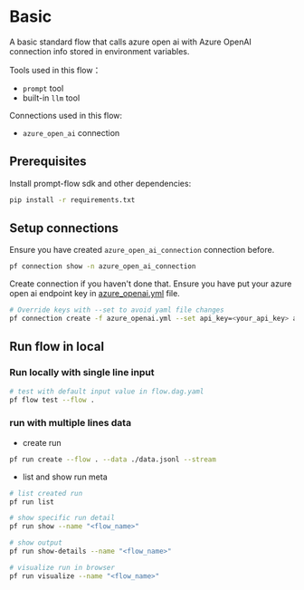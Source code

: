 # Basic
A basic standard flow that calls azure open ai with Azure OpenAI connection info stored in environment variables. 

Tools used in this flow：
- `prompt` tool
- built-in `llm` tool

Connections used in this flow:
- `azure_open_ai` connection

## Prerequisites

Install prompt-flow sdk and other dependencies:
```bash
pip install -r requirements.txt
```

## Setup connections
Ensure you have created `azure_open_ai_connection` connection before.
```bash
pf connection show -n azure_open_ai_connection
```

Create connection if you haven't done that. Ensure you have put your azure open ai endpoint key in [azure_openai.yml](azure_openai.yml) file. 
```bash
# Override keys with --set to avoid yaml file changes
pf connection create -f azure_openai.yml --set api_key=<your_api_key> api_base=<your_api_base>
```

## Run flow in local

### Run locally with single line input

```bash
# test with default input value in flow.dag.yaml
pf flow test --flow .
```

### run with multiple lines data

- create run
```bash
pf run create --flow . --data ./data.jsonl --stream
```

- list and show run meta
```bash
# list created run
pf run list

# show specific run detail
pf run show --name "<flow_name>"

# show output
pf run show-details --name "<flow_name>"

# visualize run in browser
pf run visualize --name "<flow_name>"
```

